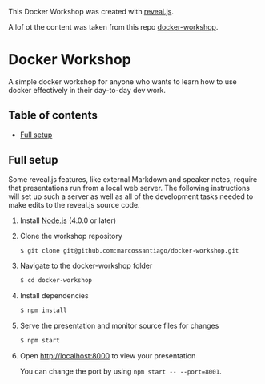 This Docker Workshop was created with [reveal.js](https://github.com/hakimel/reveal.js).

A lof ot the content was taken from this repo [docker-workshop](https://github.com/gvilarino/docker-workshop). 

# Docker Workshop

A simple docker workshop for anyone who wants to learn how to use docker effectively in their day-to-day dev work.

## Table of contents

- [Full setup](#full-setup)

## Full setup

Some reveal.js features, like external Markdown and speaker notes, require that presentations run from a local web server. The following instructions will set up such a server as well as all of the development tasks needed to make edits to the reveal.js source code.

1. Install [Node.js](http://nodejs.org/) (4.0.0 or later)

1. Clone the workshop repository
   ```sh
   $ git clone git@github.com:marcossantiago/docker-workshop.git
   ```

1. Navigate to the docker-workshop folder
   ```sh
   $ cd docker-workshop
   ```

1. Install dependencies
   ```sh
   $ npm install
   ```

1. Serve the presentation and monitor source files for changes
   ```sh
   $ npm start
   ```

1. Open <http://localhost:8000> to view your presentation

   You can change the port by using `npm start -- --port=8001`.